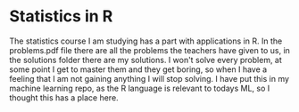 # Statistics in R
The statistics course I am studying has a part with applications in R. In the problems.pdf file there are all the problems the teachers have given to us, in the solutions folder there are my solutions. I won't solve every problem, at some point I get to master them and they get boring, so when I have a feeling that I am not gaining anything I will stop solving. 
I have put this in my machine learning repo, as the R language is relevant to todays ML, so I thought this has a place here.
